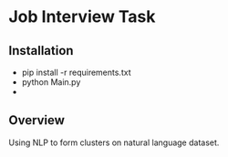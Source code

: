 # Job Interview Task

## Installation
- pip install -r requirements.txt
- python Main.py
- 
## Overview
Using NLP to form clusters on natural language dataset.


